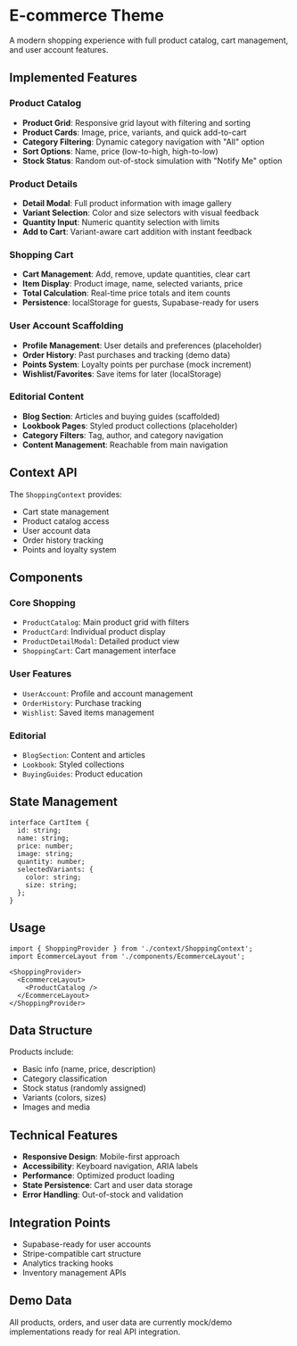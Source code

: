 
# E-commerce Theme

A modern shopping experience with full product catalog, cart management, and user account features.

## Implemented Features

### Product Catalog
- **Product Grid**: Responsive grid layout with filtering and sorting
- **Product Cards**: Image, price, variants, and quick add-to-cart
- **Category Filtering**: Dynamic category navigation with "All" option
- **Sort Options**: Name, price (low-to-high, high-to-low)
- **Stock Status**: Random out-of-stock simulation with "Notify Me" option

### Product Details
- **Detail Modal**: Full product information with image gallery
- **Variant Selection**: Color and size selectors with visual feedback
- **Quantity Input**: Numeric quantity selection with limits
- **Add to Cart**: Variant-aware cart addition with instant feedback

### Shopping Cart
- **Cart Management**: Add, remove, update quantities, clear cart
- **Item Display**: Product image, name, selected variants, price
- **Total Calculation**: Real-time price totals and item counts
- **Persistence**: localStorage for guests, Supabase-ready for users

### User Account Scaffolding
- **Profile Management**: User details and preferences (placeholder)
- **Order History**: Past purchases and tracking (demo data)
- **Points System**: Loyalty points per purchase (mock increment)
- **Wishlist/Favorites**: Save items for later (localStorage)

### Editorial Content
- **Blog Section**: Articles and buying guides (scaffolded)
- **Lookbook Pages**: Styled product collections (placeholder)
- **Category Filters**: Tag, author, and category navigation
- **Content Management**: Reachable from main navigation

## Context API

The `ShoppingContext` provides:
- Cart state management
- Product catalog access
- User account data
- Order history tracking
- Points and loyalty system

## Components

### Core Shopping
- `ProductCatalog`: Main product grid with filters
- `ProductCard`: Individual product display
- `ProductDetailModal`: Detailed product view
- `ShoppingCart`: Cart management interface

### User Features
- `UserAccount`: Profile and account management
- `OrderHistory`: Purchase tracking
- `Wishlist`: Saved items management

### Editorial
- `BlogSection`: Content and articles
- `Lookbook`: Styled collections
- `BuyingGuides`: Product education

## State Management

```tsx
interface CartItem {
  id: string;
  name: string;
  price: number;
  image: string;
  quantity: number;
  selectedVariants: {
    color: string;
    size: string;
  };
}
```

## Usage

```tsx
import { ShoppingProvider } from './context/ShoppingContext';
import EcommerceLayout from './components/EcommerceLayout';

<ShoppingProvider>
  <EcommerceLayout>
    <ProductCatalog />
  </EcommerceLayout>
</ShoppingProvider>
```

## Data Structure

Products include:
- Basic info (name, price, description)
- Category classification
- Stock status (randomly assigned)
- Variants (colors, sizes)
- Images and media

## Technical Features

- **Responsive Design**: Mobile-first approach
- **Accessibility**: Keyboard navigation, ARIA labels
- **Performance**: Optimized product loading
- **State Persistence**: Cart and user data storage
- **Error Handling**: Out-of-stock and validation

## Integration Points

- Supabase-ready for user accounts
- Stripe-compatible cart structure
- Analytics tracking hooks
- Inventory management APIs

## Demo Data

All products, orders, and user data are currently mock/demo implementations ready for real API integration.
